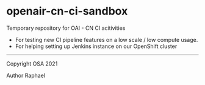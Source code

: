 # openair-cn-ci-sandbox
Temporary repository for OAI - CN CI acitivities

- For testing new CI pipeline features on a low scale / low compute usage.
- For helping setting up Jenkins instance on our OpenShift cluster

---

Copyright OSA 2021

Author Raphael
